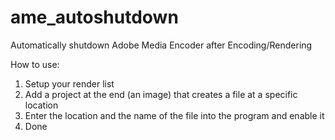 # ame_autoshutdown
Automatically shutdown Adobe Media Encoder after Encoding/Rendering

How to use:
1. Setup your render list
2. Add a project at the end (an image) that creates a file at a specific location
3. Enter the location and the name of the file into the program and enable it
4. Done
